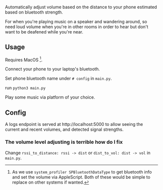 Automatically adjust volume based on the distance to your phone estimated based on bluetooth strength.

For when you're playing music on a speaker and wandering around, so need loud volume when you're in other rooms in order to hear but don't want to be deafened while you're near.


## Usage

Requires MacOS [^0].

Connect your phone to your laptop's bluetooth.

Set phone bluetooth name under `# config` in `main.py`.

run `python3 main.py`

Play some music via platform of your choice.

[^0]: As we use `system_profiler SPBluetoothDataType` to get bluetooth info and set the volume via AppleScript. Both of these would be simple to replace on other systems if wanted.

## Config

A logs endpoint is served at http://localhost:5000 to allow seeing the current and recent volumes, and detected signal strengths.

### The volume level adjusting is terrible how do I fix

Change `rssi_to_distance: rssi -> dist` or `dist_to_vol: dist -> vol` in `main.py`.